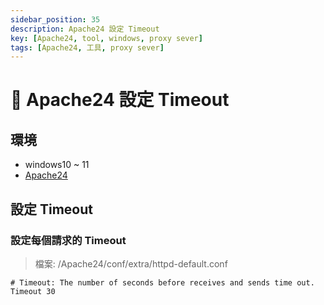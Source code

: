 ```yaml
---
sidebar_position: 35
description: Apache24 設定 Timeout
key: [Apache24, tool, windows, proxy sever]
tags: [Apache24, 工具, proxy sever]
---
```


# 🍂 Apache24 設定 Timeout

## 環境

- windows10 ~ 11
- [Apache24](https://www.apachehaus.com/cgi-bin/download.plx)

## 設定 Timeout

### 設定每個請求的 Timeout

> 檔案: /Apache24/conf/extra/httpd-default.conf

```shell
# Timeout: The number of seconds before receives and sends time out.
Timeout 30
```
